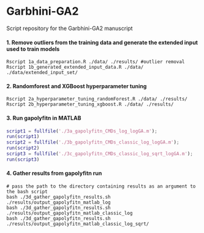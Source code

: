 # Garbhini-GA2
Script repository for the Garbhini-GA2 manuscript

#### 1. Remove outliers from the training data and generate the extended input used to train models 
```{r, engine = 'bash', eval = FALSE}
Rscript 1a_data_preparation.R ./data/ ./results/ #outlier removal
Rscript 1b_generated_extended_input_data.R ./data/ ./data/extended_input_set/
```
#### 2. Randomforest and XGBoost hyperparameter tuning
```{r, engine = 'bash', eval = FALSE}
Rscript 2a_hyperparameter_tuning_randomForest.R ./data/ ./results/
Rscript 2b_hyperparameter_tuning_xgboost.R ./data/ ./results/
```
#### 3. Run gapolyfitn in MATLAB
```Matlab
script1 = fullfile('./3a_gapolyfitn_CMDs_log_logGA.m');
run(script1)
script2 = fullfile('./3b_gapolyfitn_CMDs_classic_log_logGA.m');
run(script2)
script3 = fullfile('./3c_gapolyfitn_CMDs_classic_log_sqrt_logGA.m');
run(script3)
```
#### 4. Gather results from gapolyfitn run
```{r, engine = 'bash', eval = FALSE}
# pass the path to the directory containing results as an argument to the bash script
bash ./3d_gather_gapolyfitn_results.sh ./results/output_gapolyfitn_matlab_log
bash ./3d_gather_gapolyfitn_results.sh ./results/output_gapolyfitn_matlab_classic_log
bash ./3d_gather_gapolyfitn_results.sh ./results/output_gapolyfitn_matlab_classic_log_sqrt/
```
